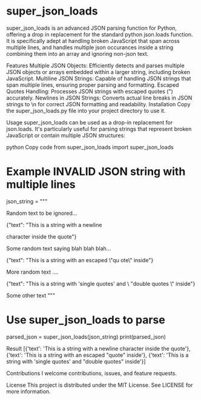 # super_json_loads
super_json_loads is an advanced JSON parsing function for Python, offering a drop in replacement for the standard python json.loads function. It is specifically adept at handling broken JavaScript that span across multiple lines, and handles multiple json occurances inside a string combining them into an array and ignoring non-json text.

Features
Multiple JSON Objects: Efficiently detects and parses multiple JSON objects or arrays embedded within a larger string, including broken JavaScript.
Multiline JSON Strings: Capable of handling JSON strings that span multiple lines, ensuring proper parsing and formatting.
Escaped Quotes Handling: Processes JSON strings with escaped quotes (\") accurately.
Newlines in JSON Strings: Converts actual line breaks in JSON strings to \n for correct JSON formatting and readability.
Installation
Copy the super_json_loads.py file into your project directory to use it.

Usage
super_json_loads can be used as a drop-in replacement for json.loads. It's particularly useful for parsing strings that represent broken JavaScript or contain multiple JSON structures:

python
Copy code
from super_json_loads import super_json_loads

# Example INVALID JSON string with multiple lines
json_string = """

Random text to be ignored...

{"text": "This is a string with a newline

character 
inside the quote"}

Some random text saying blah blah blah...

{"text": "This is a string with an escaped \\"qu
ote\\" inside"}

More random text ....

{"text": "This is a string with 'single quotes' and \\
"double quotes
\\" inside"}

Some other text
"""

# Use super_json_loads to parse
parsed_json = super_json_loads(json_string)
print(parsed_json)

Result
[{'text': 'This is a string with a newline character inside the quote'},
 {'text': 'This is a string with an escaped "quote" inside'},
 {'text': 'This is a string with \'single quotes\' and "double quotes" inside'}]

Contributions
I welcome contributions, issues, and feature requests.

License
This project is distributed under the MIT License. See LICENSE for more information.
